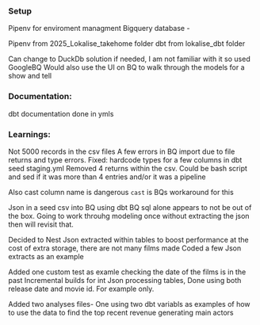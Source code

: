 

### Setup
Pipenv for enviroment managment
Bigquery database - 

Pipenv from 2025_Lokalise_takehome folder
dbt from lokalise_dbt folder

Can change to DuckDb solution if needed, I am not familiar with it so used GoogleBQ
Would also use the UI on BQ to walk through the models for a show and tell


### Documentation:
dbt documentation done in ymls

### Learnings:

Not 5000 records in the csv files
A few errors in BQ import due to file returns and type errors. 
Fixed: hardcode types for a few columns in dbt seed staging.yml
Removed 4 returns within the csv. Could be bash script and sed if it was more than 4 entries and/or it was a pipeline

Also cast column name is dangerous `cast` is BQs workaround for this

Json in a seed csv into BQ using dbt BQ sql alone appears to not be out of the box. 
Going to work throuhg modeling once without extracting the json then will revisit that. 

Decided to Nest Json extracted within tables to boost performance at the cost of extra storage, there are not many films made
Coded a few Json extracts as an example

Added one custom test as examle checking the date of the films is in the past 
Incremental builds for int Json processing tables, Done using both release date and movie id. For example only. 


Added two analyses files- One using two dbt variabls as examples of how to use the data to find the top recent revenue generating main actors

